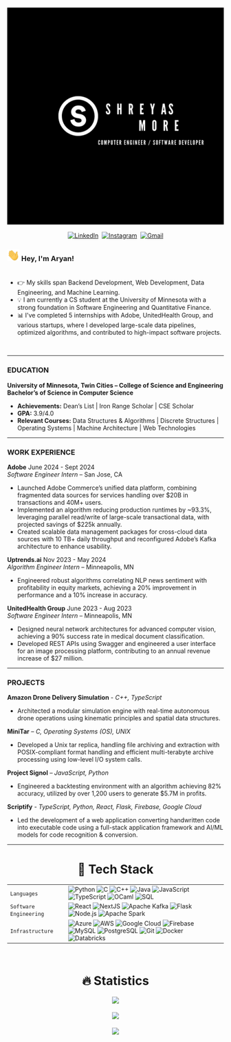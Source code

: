 ![Header](https://github.com/staticshreyas/staticshreyas/blob/master/_Logo.png "Header")

<p align="center">
<a href="https://www.linkedin.com/in/aryan-padmanabhan/"><img src="https://img.shields.io/badge/linkedin-%230077B5.svg?&style=for-the-badge&logo=linkedin&logoColor=white" alt="LinkedIn" /></a>&nbsp; 
<a href="https://www.instagram.com/aryan_padmanabhan/"><img src="https://img.shields.io/badge/instagram-%23E4405F.svg?&style=for-the-badge&logo=instagram&logoColor=white" alt="Instagram" /></a>&nbsp;
<a href="mailto:aryanpaddy007@gmail.com.com"><img src="https://img.shields.io/badge/-gmail-c14438?style=for-the-badge&logo=Gmail&logoColor=white" alt="Gmail" /></a>	
</p>


### <img src="https://github.com/vishant-mehta/vishant-mehta/blob/main/hello.gif" width="29px"> Hey, I'm Aryan! <br><br>

- 👉 My skills span Backend Development, Web Development, Data Engineering, and Machine Learning.
- 💡 I am currently a CS student at the University of Minnesota with a strong foundation in Software Engineering and Quantitative Finance.
- 📊 I've completed 5 internships with Adobe, UnitedHealth Group, and various startups, where I developed large-scale data pipelines, optimized algorithms, and contributed to high-impact software projects.

<br />


---

### EDUCATION

**University of Minnesota, Twin Cities – College of Science and Engineering** 		                  
**Bachelor’s of Science in Computer Science** 
- **Achievements:** Dean’s List | Iron Range Scholar | CSE Scholar   
- **GPA:** 3.9/4.0  
- **Relevant Courses:** Data Structures & Algorithms | Discrete Structures | Operating Systems | Machine Architecture | Web Technologies 

---

### WORK EXPERIENCE

**Adobe**				                                       				           June 2024 - Sept 2024  
*Software Engineer Intern* – San Jose, CA  
- Launched Adobe Commerce’s unified data platform, combining fragmented data sources for services handling over $20B in transactions and 40M+ users.
- Implemented an algorithm reducing production runtimes by ~93.3%, leveraging parallel read/write of large-scale transactional data, with projected savings of $225k annually.
- Created scalable data management packages for cross-cloud data sources with 10 TB+ daily throughput and reconfigured Adobe’s Kafka architecture to enhance usability.

**Uptrends.ai**											             Nov 2023 - May 2024  
*Algorithm Engineer Intern* – Minneapolis, MN  
- Engineered robust algorithms correlating NLP news sentiment with profitability in equity markets, achieving a 20% improvement in performance and a 10% increase in accuracy.

**UnitedHealth Group**											   June 2023 - Aug 2023  
*Software Engineer Intern* – Minneapolis, MN  
- Designed neural network architectures for advanced computer vision, achieving a 90% success rate in medical document classification.
- Developed REST APIs using Swagger and engineered a user interface for an image processing platform, contributing to an annual revenue increase of $27 million.

---

### PROJECTS

**Amazon Drone Delivery Simulation** - *C++, TypeScript*  
- Architected a modular simulation engine with real-time autonomous drone operations using kinematic principles and spatial data structures.

**MiniTar** – *C, Operating Systems (OS), UNIX*  
- Developed a Unix tar replica, handling file archiving and extraction with POSIX-compliant format handling and efficient multi-terabyte archive processing using low-level I/O system calls.

**Project Signol** – *JavaScript, Python*  
- Engineered a backtesting environment with an algorithm achieving 82% accuracy, utilized by over 1,200 users to generate $5.7M in profits.

**Scriptify** - *TypeScript, Python, React, Flask, Firebase, Google Cloud*  
- Led the development of a web application converting handwritten code into executable code using a full-stack application framework and AI/ML models for code recognition & conversion.

---


<h1 align="center"> 🚀 Tech Stack</h1>


|               |           |
|       ---     |    ---    |
| `Languages`           | ![Python](https://img.shields.io/badge/python-3670A0?style=for-the-badge&logo=python&logoColor=ffdd54) ![C](https://img.shields.io/badge/C-%23276DC3.svg?style=for-the-badge&logo=c&logoColor=white) ![C++](https://img.shields.io/badge/-C++-034D9A?style=for-the-badge&logo=c%2B%2B) ![Java](https://img.shields.io/badge/-Java-%23ED8B00?style=for-the-badge&logo=Java&logoColor=white) ![JavaScript](https://img.shields.io/badge/-JavaScript-FE7601?style=for-the-badge&logo=javascript) ![TypeScript](https://img.shields.io/badge/TypeScript-007ACC?style=for-the-badge&logo=typescript&logoColor=white) ![OCaml](https://img.shields.io/badge/OCaml-%23EC6813.svg?style=for-the-badge&logo=ocaml&logoColor=white) ![SQL](https://img.shields.io/badge/SQL-%23F29111.svg?style=for-the-badge&logo=postgresql&logoColor=white) |
| `Software Engineering`| ![React](https://img.shields.io/badge/react-%2320232a.svg?style=for-the-badge&logo=react&logoColor=%2361DAFB) ![NextJS](https://img.shields.io/badge/nextjs-%2320232a.svg?style=for-the-badge&logo=next.js&logoColor=%2361DAFB) ![Apache Kafka](https://img.shields.io/badge/apachekafka-%232E333E.svg?style=for-the-badge&logo=apachekafka&logoColor=white) ![Flask](https://img.shields.io/badge/flask-%23000.svg?style=for-the-badge&logo=flask&logoColor=white) ![Node.js](https://img.shields.io/badge/node.js-6DA55F?style=for-the-badge&logo=node.js&logoColor=white) ![Apache Spark](https://img.shields.io/badge/Apache%20Spark-E25A1C?style=for-the-badge&logo=apachespark&logoColor=white)|
| `Infrastructure`      | ![Azure](https://img.shields.io/badge/azure-%230072C6.svg?style=for-the-badge&logo=azure-devops&logoColor=white) ![AWS](https://img.shields.io/badge/AWS-%23FF9900.svg?style=for-the-badge&logo=amazon-aws&logoColor=white) ![Google Cloud](https://img.shields.io/badge/GoogleCloud-%234285F4.svg?style=for-the-badge&logo=google-cloud&logoColor=white) ![Firebase](https://img.shields.io/badge/firebase-%2307405e.svg?style=for-the-badge&logo=firebase&logoColor=white) ![MySQL](https://img.shields.io/badge/MySQL-00000F?style=for-the-badge&logo=mysql&logoColor=white) ![PostgreSQL](https://img.shields.io/badge/postgresql-%23316192.svg?style=for-the-badge&logo=postgresql&logoColor=white) ![Git](https://img.shields.io/badge/Git-682181?style=for-the-badge&logo=git&logoColor=white) ![Docker](https://img.shields.io/badge/Docker-%230db7ed.svg?style=for-the-badge&logo=docker&logoColor=white) ![Databricks](https://img.shields.io/badge/databricks-%2307405e.svg?style=for-the-badge&logo=databricks&logoColor=white)|


<br/>

<h1 align="center"> 🔥 Statistics </h1>

<p align="center">
    <img src="https://github-readme-stats.vercel.app/api?username=aryanpadmanabhan&hide=prs&show_icons=true&title_color=3380C4&icon_color=3380C4&text_color=edf2f7&bg_color=151515"/><br><br>
    <img src="https://github-readme-streak-stats.herokuapp.com/?user=aryanpadmanabhan&theme=dark" /><br><br>
    <img src="https://github-readme-stats.vercel.app/api/top-langs/?username=aryanpadmanabhan&layout=compact&theme=radical" />

</p>
